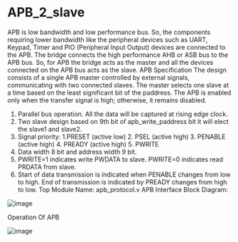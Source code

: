 # APB_2_slave
APB is low bandwidth and low performance bus. So, the components requiring lower bandwidth like the peripheral devices such as UART, Keypad, Timer and PIO (Peripheral Input Output) devices are connected to the APB. The bridge connects the high performance AHB or ASB bus to the APB bus. So, for APB the bridge acts as the master and all the devices connected on the APB bus acts as the slave.
APB Specification
The design consists of a single APB master controlled by external signals, communicating with two connected slaves. The master selects one slave at a time based on the least significant bit of the paddress. The APB is enabled only when the transfer signal is high; otherwise, it remains disabled.
1.	Parallel bus operation. All the data will be captured at rising edge clock.
2.	Two slave design based on 9th bit of apb_write_paddress bit it will elect the slave1 and slave2.
3.	Signal priority: 1.PRESET (active low) 2. PSEL (active high) 3. PENABLE (active high) 4. PREADY (active high) 5. PWRITE
4.	Data width 8 bit and address width 9 bit.
5.	PWRITE=1 indicates write PWDATA to slave. PWRITE=0 indicates read PRDATA from slave.
6.	Start of data transmission is indicated when PENABLE changes from low to high. End of transmission is indicated by PREADY changes from high to low.
Top Module Name: apb_protocol.v 
APB Interface Block Diagram:


![image](https://github.com/user-attachments/assets/ac5502b9-80ab-4490-bb9d-5f608a7522b9)



 
Operation Of APB


![image](https://github.com/user-attachments/assets/b35ccd85-2582-4130-8327-a753b06c19bb)





 


 
